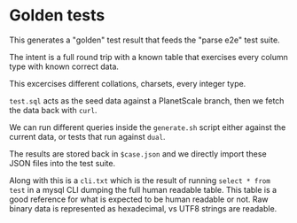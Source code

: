 # Golden tests

This generates a "golden" test result that feeds the "parse e2e" test suite.

The intent is a full round trip with a known table that exercises every column type with known correct data.

This excercises different collations, charsets, every integer type.

`test.sql` acts as the seed data against a PlanetScale branch, then we fetch the data back with `curl`.

We can run different queries inside the `generate.sh` script either against the current data, or tests that run against `dual`.

The results are stored back in `$case.json` and we directly import these JSON files into the test suite.

Along with this is a `cli.txt` which is the result of running `select * from test` in a mysql CLI dumping the full human readable table. This table is a good reference for what is expected to be human readable or not. Raw binary data is represented as hexadecimal, vs UTF8 strings are readable.
